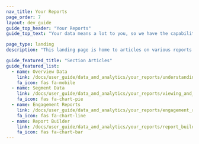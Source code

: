 ```yaml
---
nav_title: Your Reports
page_order: 7
layout: dev_guide
guide_top_header: "Your Reports"
guide_top_text: "Your data means a lot to you, so we have the capability of several reporting options within Braze (not including <a href='/docs/user_guide/data_and_analytics/braze_currents/'>Currents</a>). Though these articles don't include all of our reporting capabilities, it does cover the basics and should help you with your reporting needs. More articles to come!"

page_type: landing
description: "This landing page is home to articles on various reports available within Braze (not including Currents)."

guide_featured_title: "Section Articles"
guide_featured_list:
  - name: Overview Data
    link: /docs/user_guide/data_and_analytics/your_reports/understanding_your_app_usage_data/
    fa_icon: fas fa-mobile
  - name: Segment Data
    link: /docs/user_guide/data_and_analytics/your_reports/viewing_and_understanding_segment_data/
    fa_icon: fas fa-chart-pie
  - name: Engagement Reports
    link: /docs/user_guide/data_and_analytics/your_reports/engagement_reports/
    fa_icon: fas fa-chart-line
  - name: Report Builder
    link: /docs/user_guide/data_and_analytics/your_reports/report_builder/
    fa_icon: fas fa-chart-bar
---
```

